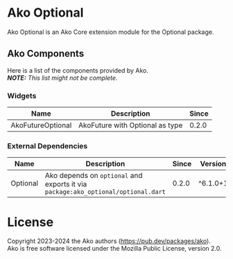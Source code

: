 # Ako Optional

Ako Optional is an Ako Core extension module for the Optional package.

## Ako Components

Here is a list of the components provided by Ako.  
***NOTE:** This list might not be complete.*

### Widgets

| Name                    | Description                                                                                | Since |
|-------------------------|--------------------------------------------------------------------------------------------|-------|
| AkoFutureOptional       | AkoFuture with Optional<T> as type                                                         | 0.2.0 |

### External Dependencies

| Name     | Description                                                                       | Since | Version  |
|----------|-----------------------------------------------------------------------------------|-------|----------|
| Optional | Ako depends on `optional` and exports it via `package:ako_optional/optional.dart` | 0.2.0 | ^6.1.0+1 |

# License

Copyright 2023-2024 the Ako authors (https://pub.dev/packages/ako).  
Ako is free software licensed under the Mozilla Public License, version 2.0.
